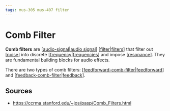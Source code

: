 ```yaml
---
tags: mus-305 mus-407 filter
---
```


# Comb Filter

**Comb filters** are [[audio-signal|audio signal]] [[filter|filters]] that filter out [[noise]] into discrete [[frequency|frequencies]] and impose [[resonance]]. They are fundamental building blocks for audio effects.

There are two types of comb filters: [[feedforward-comb-filter|feedforward]] and [[feedback-comb-filter|feedback]].

## Sources

- <https://ccrma.stanford.edu/~jos/pasp/Comb_Filters.html>

[//begin]: # "Autogenerated link references for markdown compatibility"
[audio-signal|audio signal]: audio-signal "Audio Signal"
[filter|filters]: filter "Filter"
[noise]: noise "Noise"
[frequency|frequencies]: frequency "Frequency"
[resonance]: resonance "Resonance"
[feedforward-comb-filter|feedforward]: feedforward-comb-filter "Feedforward comb filter"
[feedback-comb-filter|feedback]: feedback-comb-filter "Feedback comb filter"
[//end]: # "Autogenerated link references"
